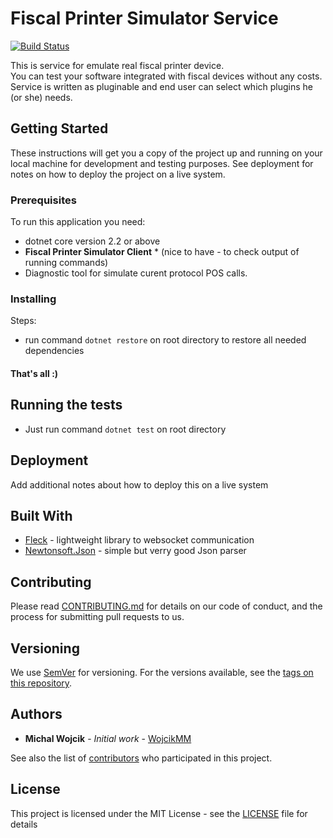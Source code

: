 # Fiscal Printer Simulator Service
[![Build Status](https://travis-ci.org/fiscal-printer-simulator/Fiscal-Printer-Simulator-Service.svg?branch=master)](https://travis-ci.org/fiscal-printer-simulator/Fiscal-Printer-Simulator-Service)

This is service for emulate real fiscal printer device.  
You can test your software integrated with fiscal devices without any costs.
Service is written as pluginable and end user can select which plugins he (or she) needs.

## Getting Started

These instructions will get you a copy of the project up and running on your local machine for development and testing purposes. See deployment for notes on how to deploy the project on a live system.

### Prerequisites

To run this application you need:
* dotnet core version 2.2 or above
* __Fiscal Printer Simulator Client__ * (nice to have - to check output of running commands)
* Diagnostic tool for simulate curent protocol POS calls. 

### Installing

Steps:
* run command `dotnet restore` on root directory to restore all needed dependencies 

#### That's all :)

## Running the tests

* Just run command `dotnet test` on root directory 

## Deployment

Add additional notes about how to deploy this on a live system

## Built With
* [Fleck](https://github.com/statianzo/Fleck) - lightweight library to websocket communication
* [Newtonsoft.Json](https://github.com/JamesNK/Newtonsoft.Json) - simple but verry good Json parser

## Contributing

Please read [CONTRIBUTING.md](CONTRIBUTING.md) for details on our code of conduct, and the process for submitting pull requests to us.

## Versioning

We use [SemVer](http://semver.org/) for versioning. For the versions available, see the [tags on this repository](https://github.com/fiscal-printer-simulator/Fiscal-Printer-Simulator-Service/tags). 

## Authors

* **Michal Wojcik** - *Initial work* - [WojcikMM](https://github.com/WojcikMM)

See also the list of [contributors](https://github.com/fiscal-printer-simulator/Fiscal-Printer-Simulator-Service/graphs/contributors) who participated in this project.

## License

This project is licensed under the MIT License - see the [LICENSE](LICENSE) file for details
